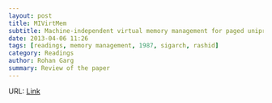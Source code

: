 ```yaml
---
layout: post
title: MIVirtMem
subtitle: Machine-independent virtual memory management for paged uniprocessor and multiprocessor architectures
date: 2013-04-06 11:26
tags: [readings, memory management, 1987, sigarch, rashid]
category: Readings
author: Rohan Garg
summary: Review of the paper
---
```


URL: [Link](http://citeseerx.ist.psu.edu/viewdoc/summary?doi=10.1.1.33.629)

